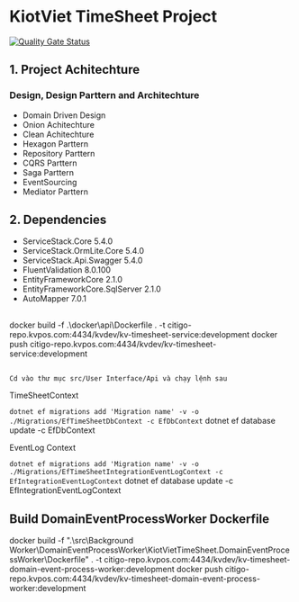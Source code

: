 # KiotViet TimeSheet Project

[![Quality Gate Status](https://sonarqube.citigo.com.vn/api/project_badges/measure?project=kiotviet-timesheet-service&metric=alert_status)](https://sonarqube.citigo.com.vn/dashboard?id=kiotviet-timesheet-service)

## 1. Project Achitechture

### Design, Design Parttern and Architechture

- Domain Driven Design
- Onion Achitechture
- Clean Achitechture
- Hexagon Parttern
- Repository Parttern
- CQRS Parttern
- Saga Parttern
- EventSourcing
- Mediator Parttern

## 2. Dependencies

- ServiceStack.Core 5.4.0
- ServiceStack.OrmLite.Core 5.4.0
- ServiceStack.Api.Swagger 5.4.0
- FluentValidation 8.0.100
- EntityFrameworkCore 2.1.0
- EntityFrameworkCore.SqlServer 2.1.0
- AutoMapper 7.0.1

##

docker build -f .\docker\api\Dockerfile . -t citigo-repo.kvpos.com:4434/kvdev/kv-timesheet-service:development
docker push citigo-repo.kvpos.com:4434/kvdev/kv-timesheet-service:development

##

`Cd vào thư mục src/User Interface/Api và chạy lệnh sau`
 
TimeSheetContext

`dotnet ef migrations add 'Migration name' -v -o ./Migrations/EfTimeSheetDbContext -c EfDbContext`
dotnet ef database update -c EfDbContext

EventLog Context

`dotnet ef migrations add 'Migration name' -v -o ./Migrations/EfTimeSheetIntegrationEventLogContext -c EfIntegrationEventLogContext`
dotnet ef database update -c EfIntegrationEventLogContext

## Build DomainEventProcessWorker Dockerfile

docker build -f ".\src\Background Worker\DomainEventProcessWorker\KiotVietTimeSheet.DomainEventProcessWorker\Dockerfile" . -t citigo-repo.kvpos.com:4434/kvdev/kv-timesheet-domain-event-process-worker:development
docker push citigo-repo.kvpos.com:4434/kvdev/kv-timesheet-domain-event-process-worker:development
#
